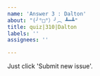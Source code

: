 ```yaml
---
name: 'Answer 3 : Dalton'
about: "(╯°□°）╯︵ ┻━┻"
title: quiz|310|Dalton
labels: ''
assignees: ''

---
```


Just click 'Submit new issue'.
